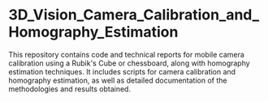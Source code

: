 # 3D_Vision_Camera_Calibration_and_Homography_Estimation
This repository contains code and technical reports for mobile camera calibration using a Rubik's Cube or chessboard, along with homography estimation techniques. It includes scripts for camera calibration and homography estimation, as well as detailed documentation of the methodologies and results obtained.
